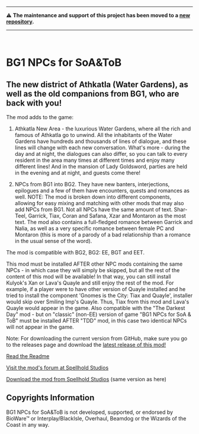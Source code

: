 <hr>

:warning: **The maintenance and support of this project has been moved to a [new repository](https://github.com/Spellhold-Studios/BG1-NPCs-for-SoA-ToB).**

<hr><br>

# BG1 NPCs for SoA&ToB

## The new district of Athkatla (Water Gardens), as well as the old companions from BG1, who are back with you!

The mod adds to the game:
1) Athkatla New Area - the luxurious Water Gardens, where all the rich and famous of Athkatla go to unwind. All the inhabitants of the Water Gardens have hundreds and thousands of lines of dialogue, and these lines will change with each new conversation. What's more - during the day and at night, the dialogues can also differ, so you can talk to every resident in the area many times at different times and enjoy many different lines! And in the mansion of Lady Goldsword, parties are held in the evening and at night, and guests come there!
 
2) NPCs from BG1 into BG2. They have new banters, interjections, epilogues and a few of them have encounters, quests and romances as well.
NOTE: The mod is broken down into different components, allowing for easy mixing and matching with other mods that may also add NPCs from BG1.
Not all NPCs have the same amount of text. Shar-Teel, Garrick, Tiax, Coran and Safana, Xzar and Montaron as the most text.
The mod also contains a full-fledged romance between Garrick and Nalia, as well as a very specific romance between female PC and Montaron (this is more of a parody of a bad relationship than a romance in the usual sense of the word).

 
The mod is compatible with BG2, BG2: EE, BGT and EET.

This mod must be installed AFTER other NPC mods containing the same NPCs - in which case they will simply be skipped, but all the rest of the content of this mod will be available! In that way, you can still install Kulyok's Xan or Lava's Quayle and still enjoy the rest of the mod. For example, if a player were to have other version of Quayle installed and he tried to install the component 'Gnomes is the City: Tiax and Quayle', installer would skip over Smiling Imp's Quayle. Thus, Tiax from this mod and Lava's Quayle would appear in the game.
Also compatible with the "The Darkest Day" mod - but on "classic" (non-EE) version of game "BG1 NPCs for SoA & ToB" must be installed AFTER "TDD" mod, in this case two identical NPCs will not appear in the game.

Note: For downloading the current version from GitHub, make sure you go to the releases page and download the [latest release of this mod!](https://github.com/SpellholdStudios/BG1_NPCs_for_SoA_-_ToB/releases)

[Read the Readme](https://spellholdstudios.github.io/readmes/BG1ReadMe.pdf)

[Visit the mod's forum at Spellhold Studios](http://www.shsforums.net/forum/686-bg1-npcs-for-soa-tob/)

[Download the mod from Spellhold Studios](http://www.shsforums.net/files/category/143-bg1-npcs-for-soa-tob/) (same version as here)

## Copyrights Information

BG1 NPCs for SoA&ToB is not developed, supported, or endorsed by BioWare™ or Interplay/BlackIsle, Overhaul, Beamdog or the Wizards of the Coast in any way.
